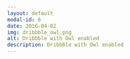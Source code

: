 ```yaml
---
layout: default
modal-id: 6
date: 2016-04-02
img: dribbble_owl.png
alt: Dribbble with Owl enabled
description: Dribbble with Owl enabled
---
```


